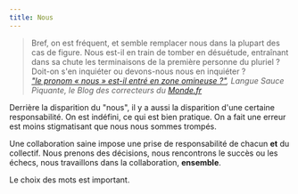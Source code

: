 ```yaml
---
title: Nous
---
```


> Bref, on est fréquent, et semble remplacer nous dans la plupart des cas de
> figure. Nous est-il en train de tomber en désuétude, entraînant dans sa chute
> les terminaisons de la première personne du pluriel ? Doit-on s'en inquiéter
> ou devons-nous nous en inquiéter ?  
> <cite>["le pronom «&nbsp;nous&nbsp;» est-il entré en zone omineuse ?"](http://correcteurs.blog.lemonde.fr/2016/01/30/le-pronom-nous-est-il-entre-en-zone-omineuse/),
> Langue Sauce Piquante, le Blog des correcteurs du
> [Monde.fr](http://www.lemonde.fr)</cite>

Derrière la disparition du "nous", il y a aussi la disparition d'une certaine
responsabilité. On est indéfini, ce qui est bien pratique. On a fait une erreur
est moins stigmatisant que nous nous sommes trompés.

Une collaboration saine impose une prise de responsabilité de chacun **et** du
collectif. Nous prenons des décisions, nous rencontrons le succès ou les échecs,
nous travaillons dans la collaboration, **ensemble**.

Le choix des mots est important.
